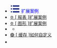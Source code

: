 -  <span style='color:Blue'><img src="wwwroot/images/MB.svg" alt="" style="margin-bottom:-4px" />&nbsp;扩展案例</span>
-  [✡ [ 报表 ]扩展案例](t1.0.0)
-  [✡ [ 图形 ]扩展案例](t2.0.0)
-  -
-  [🟢 [ 缓存 ]如何自定义](h1.0.0)
-  



